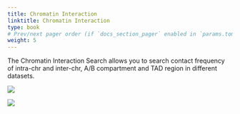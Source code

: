 ```yaml
---
title: Chromatin Interaction 
linktitle: Chromatin Interaction
type: book
# Prev/next pager order (if `docs_section_pager` enabled in `params.toml`)
weight: 5
---
```


The Chromatin Interaction Search allows you to search contact frequency
of intra-chr and inter-chr, A/B compartment and TAD region in different
datasets.

![](search-chrom-inter.png)

![](search-chrom-inter-2.png)

